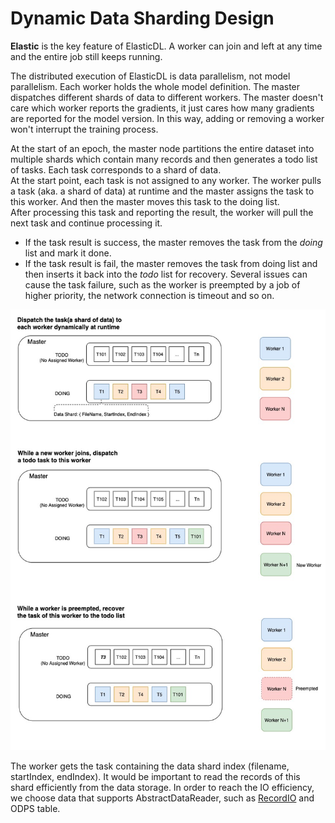 # Dynamic Data Sharding Design

**Elastic** is the key feature of ElasticDL. A worker can join and left at any time and the entire job still keeps running.

The distributed execution of ElasticDL is data parallelism, not model parallelism. Each worker holds the whole model definition. The master dispatches different shards of data  to different workers. The master doesn't care which worker reports the gradients, it just cares how many gradients are reported for the model version. In this way, adding or removing a worker won't interrupt the training process.

At the start of an epoch, the master node partitions the entire dataset into multiple shards which contain many records and then generates a todo list of tasks. Each task corresponds to a shard of data.\
At the start point, each task is not assigned to any worker. The worker pulls a task (aka. a shard of data) at runtime and the master assigns the task to this worker. And then the master moves this task to the doing list.\
After processing this task and reporting the result, the worker will pull the next task and continue processing it.

* If the task result is success, the master removes the task from the *doing* list and mark it done.
* If the task result is fail, the master removes the task from doing list and then inserts it back into the *todo* list for recovery. Several issues can cause the task failure, such as the worker is preempted by a job of higher priority, the network connection is timeout and so on.

![dynamic_data_sharding](../images/dynamic_data_sharding.png)

The worker gets the task containing the data shard index (filename, startIndex, endIndex). It would be important to read the records of this shard efficiently from the data storage. In order to reach the IO efficiency, we choose data that supports AbstractDataReader, such as [RecordIO](https://github.com/elasticdl/recordio) and ODPS table.
